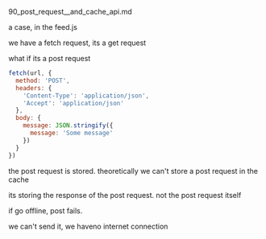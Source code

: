 90_post_request__and_cache_api.md


a case, in the feed.js

we have a fetch request, its a get request

what if its a post request

```js
fetch(url, {
  method: 'POST',
  headers: {
    'Content-Type': 'application/json',
    'Accept': 'application/json'
  },
  body: {
    message: JSON.stringify({
      message: 'Some message'
    })
  }
})
```


the post request is stored. theoretically we can't store a post request in the cache

its storing the response of the post request. not the post request itself

if go offline, post fails.

we can't send it, we haveno internet connection

































